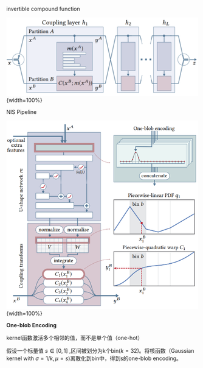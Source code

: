 
invertible compound function

![coupling layer](assets/doctor/NIS_fig1.png){width=100%}

NIS Pipeline

![Pipline](assets/doctor/NIS_fig3.png){width=100%}

**One-blob Encoding**

kernel函数激活多个相邻的值，而不是单个值（one-hot）

假设一个标量值 $s \in [0,1]$ ,区间被划分为k个bin($k = 32$)。将核函数（Gaussian kernel with $\sigma = 1/k,\mu = s$)离散化到bin中，得到s的one-blob encoding。


